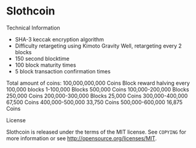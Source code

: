 Slothcoin
==============

Technical Information

+ SHA-3 keccak encryption algorithm
+ Difficulty retargeting using Kimoto Gravity Well, retargeting every 2 blocks
+ 150 second blocktime
+ 100 block maturity times
+ 5 block transaction confirmation times

Total amount of coins: 100,000,000,000 Coins
Block reward halving every 100,000 blocks
1-100,000 Blocks 
500,000 Coins
100,000-200,000 Blocks
250,000 Coins
200,000-300,000 Blocks
25,000 Coins
300,000-400,000
67,500 Coins
400,000-500,000
33,750 Coins
500,000-600,000
16,875 Coins




License


Slothcoin is released under the terms of the MIT license. See `COPYING` for more
information or see http://opensource.org/licenses/MIT.
